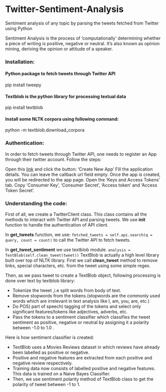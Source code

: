 # Twitter-Sentiment-Analysis
Sentiment analysis of any topic by parsing the tweets fetched from Twitter using Python

Sentiment Analysis is the process of ‘computationally’ determining whether a piece of writing is positive, negative or neutral. It’s also known as opinion mining, deriving the opinion or attitude of a speaker.

### Installation:

#### Python package to fetch tweets through Twitter API
pip install tweepy
#### Textblob is the python library for processing textual data
pip install textblob
#### Install some NLTK corpora using following command:
python -m textblob.download_corpora

### Authentication:
In order to fetch tweets through Twitter API, one needs to register an App through their twitter account.
Follow the steps:

Open this [link](https://twitter.com/login?redirect_after_login=https%3A%2F%2Fdeveloper.twitter.com%2Fapps) and click the button: ‘Create New App’
Fill the application details. You can leave the callback url field empty.
Once the app is created, you will be redirected to the app page.
Open the ‘Keys and Access Tokens’ tab.
Copy ‘Consumer Key’, ‘Consumer Secret’, ‘Access token’ and ‘Access Token Secret’.

### Understanding the code:
First of all, we create a TwitterClient class. This class contains all the methods to interact with Twitter API and parsing tweets. We use __init__ function to handle the authentication of API client.

In **get_tweets** function, we use:
`fetched_tweets = self.api.search(q = query, count = count)`
to call the Twitter API to fetch tweets.

In **get_tweet_sentiment** we use textblob module.
`analysis = TextBlob(self.clean_tweet(tweet))`
TextBlob is actually a high level library built over top of NLTK library. 
First we call **clean_tweet** method to remove links, special characters, etc. from the tweet using some simple regex.

Then, as we pass tweet to create a TextBlob object, following processing is done over text by textblob library:

- Tokenize the tweet ,i.e split words from body of text.
- Remove stopwords from the tokens.(stopwords are the commonly used words which are irrelevant in text analysis like I, am, you, are, etc.)
- Do POS( part of speech) tagging of the tokens and select only significant features/tokens like adjectives, adverbs, etc.
- Pass the tokens to a sentiment classifier which classifies the tweet sentiment as positive, negative or neutral by assigning it a polarity between -1.0 to 1.0 .

Here is how sentiment classifier is created:

- TextBlob uses a Movies Reviews dataset in which reviews have already been labelled as positive or negative.
- Positive and negative features are extracted from each positive and negative review respectively.
- Training data now consists of labelled positive and negative features. This data is trained on a Naive Bayes Classifier.
- Then, we use sentiment.polarity method of TextBlob class to get the polarity of tweet between -1 to 1.
